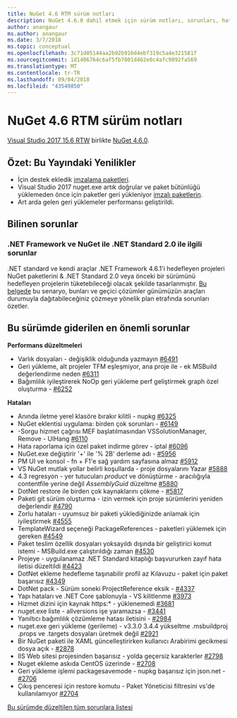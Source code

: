 ```yaml
---
title: NuGet 4.6 RTM sürüm notları
description: NuGet 4.6.0 dahil etmek için sürüm notları, sorunları, hata düzeltmeleri, eklenen özellikler ve dcr bilinir.
author: anangaur
ms.author: anangaur
ms.date: 3/7/2018
ms.topic: conceptual
ms.openlocfilehash: 3c71d05144aa2b92b916d4ebf319c5a4e321581f
ms.sourcegitcommit: 1d1406764c6af5fb7801d462e0c4afc9092fa569
ms.translationtype: MT
ms.contentlocale: tr-TR
ms.lasthandoff: 09/04/2018
ms.locfileid: "43549850"
---
```

# <a name="nuget-46-rtm-release-notes"></a>NuGet 4.6 RTM sürüm notları

[Visual Studio 2017 15.6 RTW](https://www.visualstudio.com/news/releasenotes/vs2017-relnotes) birlikte [NuGet 4.6.0](https://dist.nuget.org/win-x86-commandline/v4.6.0/nuget.exe).

## <a name="summary-whats-new-in-this-release"></a>Özet: Bu Yayındaki Yenilikler

* İçin destek ekledik [imzalama paketleri](../create-packages/sign-a-package.md).
* Visual Studio 2017 nuget.exe artık doğrular ve paket bütünlüğü yüklemeden önce için paketler geri yükleniyor [imzalı paketlerin](../reference/signed-packages-reference.md).
* Art arda gelen geri yüklemeler performansı geliştirildi.

## <a name="known-issues"></a>Bilinen sorunlar

### <a name="issues-with-net-standard-20-with-net-framework--nuget"></a>.NET Framework ve NuGet ile .NET Standard 2.0 ile ilgili sorunlar 

.NET standard ve kendi araçlar .NET Framework 4.6.1'i hedefleyen projeleri NuGet paketlerini & .NET Standard 2.0 veya önceki bir sürümünü hedefleyen projelerin tüketebileceği olacak şekilde tasarlanmıştır. [Bu belgede](https://github.com/dotnet/standard/issues/481) bu senaryo, bunları ve geçici çözümler günümüzün araçları durumuyla dağıtabileceğiniz çözmeye yönelik plan etrafında sorunları özetler.

## <a name="top-issues-fixed-in-this-release"></a>Bu sürümde giderilen en önemli sorunlar

**Performans düzeltmeleri**

* Varlık dosyaları - değişiklik olduğunda yazmayın [#6491](https://github.com/NuGet/Home/issues/6491)
* Geri yükleme, alt projeler TFM eşleşmiyor, ana proje ile - ek MSBuild değerlendirme neden [#6311](https://github.com/NuGet/Home/issues/6311)
* Bağımlılık iyileştirerek NoOp geri yükleme perf geliştirmek graph özel oluşturma - [#6252](https://github.com/NuGet/Home/issues/6252)

**Hataları**

* Anında iletme yerel klasöre bırakır kilitli - nupkg [#6325](https://github.com/NuGet/Home/issues/6325)
* NuGet eklentisi uygulama: birden çok sorunları - [#6149](https://github.com/NuGet/Home/issues/6149)
* -Sorgu hizmet çağrısı MEF başlatılmasından VSSolutionManager, Remove - UIHang [#6110](https://github.com/NuGet/Home/issues/6110)
* Hata raporlama için özel paket indirme görev - iptal [#6096](https://github.com/NuGet/Home/issues/6096)
* NuGet.exe değiştirir '+' ile '% 2B' derleme adı - [#5956](https://github.com/NuGet/Home/issues/5956)
* PM UI ve konsol - fn + F1'e sağ yardım sayfasına almaz [#5912](https://github.com/NuGet/Home/issues/5912)
* VS NuGet mutlak yollar belirli koşullarda - proje dosyalarını Yazar [#5888](https://github.com/NuGet/Home/issues/5888)
* 4.3 regresyon - yer tutucuları $product$ ve dönüştürme - aracılığıyla contentfile yerine değil $AssemblyGuid$ düzeltme [#5880](https://github.com/NuGet/Home/issues/5880)
* DotNet restore ile birden çok kaynaklarını çökme - [#5817](https://github.com/NuGet/Home/issues/5817)
* Paketi git sürüm oluşturma - izin vermek için proje sürümlerini yeniden değerlendir [#4790](https://github.com/NuGet/Home/issues/4790)
* Zorlu hataları - uyumsuz bir paketi yüklediğinizde anlamak için iyileştirmek [#4555](https://github.com/NuGet/Home/issues/4555)
* TemplateWizard seçeneği PackageReferences - paketleri yüklemek için gereken [#4549](https://github.com/NuGet/Home/issues/4549)
* Paket teslim özellik dosyaları yoksayıldı dışında bir geliştirici komut istemi - MSBuild.exe çalıştırıldığı zaman [#4530](https://github.com/NuGet/Home/issues/4530)
* Projeye - uygulanamaz .NET Standard kitaplığı başvururken zayıf hata iletisi düzeltildi [#4423](https://github.com/NuGet/Home/issues/4423)
* DotNet ekleme hedefleme taşınabilir profil az Kılavuzu - paket için paket başarısız [#4349](https://github.com/NuGet/Home/issues/4349)
* DotNet pack - Sürüm soneki ProjectReference eksik - [#4337](https://github.com/NuGet/Home/issues/4337)
* Yapı hataları ve .NET Core şablonuyla - VS kilitlenme [#3973](https://github.com/NuGet/Home/issues/3973)
* Hizmet dizini için kaynak https:* - yüklenemedi [#3681](https://github.com/NuGet/Home/issues/3681)
* nuget.exe liste - allversions işe yaramazsa - [#3441](https://github.com/NuGet/Home/issues/3441)
* Yanıltıcı bağımlılık çözümleme hatası iletisini - [#2984](https://github.com/NuGet/Home/issues/2984)
* nuget.exe geri yükleme (gerileme) - v3.3.0 3.4.4 yükseltme .msbuildproj .props ve .targets dosyaları üretmek değil [#2921](https://github.com/NuGet/Home/issues/2921)
* Bir NuGet paketi ile XAML güncelleştirirken kullanıcı Arabirimi gecikmesi dosya açık - [#2878](https://github.com/NuGet/Home/issues/2878)
* IIS Web sitesi projesinden başarısız - yolda geçersiz karakterler [#2798](https://github.com/NuGet/Home/issues/2798)
* Nuget ekleme askıda CentOS üzerinde - [#2708](https://github.com/NuGet/Home/issues/2708)
* Geri yükleme işlemi packagesavemode - nupkg başarısız için json.net - [#2706](https://github.com/NuGet/Home/issues/2706)
* Çıkış penceresi için restore komutu - Paket Yöneticisi filtresini vs'de kullanılamıyor [#2704](https://github.com/NuGet/Home/issues/2704)

[Bu sürümde düzeltilen tüm sorunlara listesi](https://github.com/NuGet/Home/issues?q=is%3Aissue+is%3Aclosed+milestone%3A%224.6")
